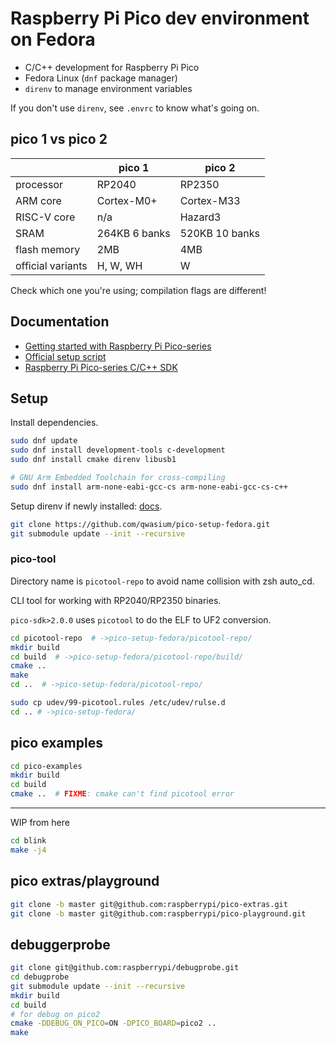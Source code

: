 # Raspberry Pi Pico dev environment on Fedora

- C/C++ development for Raspberry Pi Pico
- Fedora Linux (`dnf` package manager)
- `direnv` to manage environment variables

If you don't use `direnv`, see `.envrc` to know what's going on.

## pico 1 vs pico 2

|              | pico 1        | pico 2 |
| ------------ | ------------- | ------ |
| processor    | RP2040        | RP2350 |
| ARM core     | Cortex-M0+    | Cortex-M33 |
| RISC-V core  | n/a           | Hazard3 |
| SRAM         | 264KB 6 banks | 520KB 10 banks |
| flash memory | 2MB           | 4MB |
| official variants | H, W, WH | W |

Check which one you're using; compilation flags are different!

## Documentation

- [Getting started with Raspberry Pi Pico-series](https://datasheets.raspberrypi.com/pico/getting-started-with-pico.pdf)
- [Official setup script](https://github.com/raspberrypi/pico-setup/blob/master/pico_setup.sh)
- [Raspberry Pi Pico-series C/C++ SDK](https://rptl.io/pico-c-sdk)

## Setup

Install dependencies.

```bash
sudo dnf update
sudo dnf install development-tools c-development
sudo dnf install cmake direnv libusb1

# GNU Arm Embedded Toolchain for cross-compiling
sudo dnf install arm-none-eabi-gcc-cs arm-none-eabi-gcc-cs-c++ 
```

Setup direnv if newly installed: [docs](https://direnv.net/).

```bash
git clone https://github.com/qwasium/pico-setup-fedora.git
git submodule update --init --recursive
```

### pico-tool

Directory name is `picotool-repo` to avoid name collision with zsh auto_cd.

CLI tool for working with RP2040/RP2350 binaries.

`pico-sdk>2.0.0` uses `picotool` to do the ELF to UF2 conversion.

```bash
cd picotool-repo  # ->pico-setup-fedora/picotool-repo/
mkdir build
cd build  # ->pico-setup-fedora/picotool-repo/build/
cmake ..
make
cd ..  # ->pico-setup-fedora/picotool-repo/

sudo cp udev/99-picotool.rules /etc/udev/rulse.d
cd .. # ->pico-setup-fedora/
```

## pico examples

```bash
cd pico-examples
mkdir build
cd build
cmake ..  # FIXME: cmake can't find picotool error
```

---

WIP from here

```bash
cd blink
make -j4
```

## pico extras/playground

```bash
git clone -b master git@github.com:raspberrypi/pico-extras.git
git clone -b master git@github.com:raspberrypi/pico-playground.git
```

## debuggerprobe

```bash
git clone git@github.com:raspberrypi/debugprobe.git
cd debugprobe
git submodule update --init --recursive
mkdir build
cd build
# for debug on pico2
cmake -DDEBUG_ON_PICO=ON -DPICO_BOARD=pico2 ..
make
```

